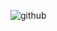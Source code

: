 ![github](https://user-images.githubusercontent.com/62165321/90004501-fa095000-dcbf-11ea-847b-ff7db4030e07.png)
